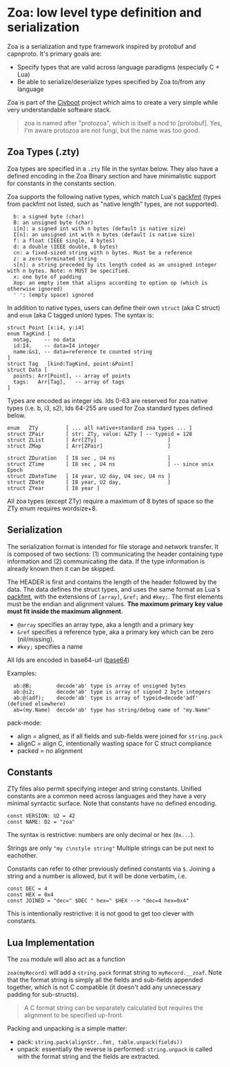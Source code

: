 # Zoa: low level type definition and serialization

Zoa is a serialization and type framework inspired by protobuf and capnproto.
It's primary goals are:

* Specify types that are valid across language paradigms (especially C + Lua)
* Be able to serialize/deserialize types specified by Zoa to/from any language

Zoa is part of the [Civboot] project which aims to create a very simple while
very understandable software stack.

> zoa is named after "protozoa", which is itself a nod to [protobuf]. Yes, I'm
  aware protozoa are not fungi, but the name was too good.

## Zoa Types (.zty)

Zoa types are specified in a `.zty` file in the syntax below. They also have a
defined encoding in the Zoa Binary section and have minimalistic support
for constants in the constants section.

Zoa supports the following native types, which match Lua's [packfmt][packfmt]
(types from packfmt not listed, such as "native length" types, are not supported).

```
  b: a signed byte (char)
  B: an unsigned byte (char)
  i[n]: a signed int with n bytes (default is native size)
  I[n]: an unsigned int with n bytes (default is native size)
  f: a float (IEEE single, 4 bytes)
  d: a double (IEEE double, 8 bytes)
  cn: a fixed-sized string with n bytes. Must be a reference
  z: a zero-terminated string
  s[n]: a string preceded by its length coded as an unsigned integer with n bytes. Note: n MUST be specified.
  x: one byte of padding
  Xop: an empty item that aligns according to option op (which is otherwise ignored)
  ' ': (empty space) ignored
```

In addition to native types, users can define their own `struct` (aka C struct)
and `enum` (aka C tagged union) types. The syntax is:

```
struct Point [x:i4, y:i4]
enum TagKind [
  notag,    -- no data
  id:I4,    -- data=I4 integer
  name:&s1, -- data=reference to counted string
]
struct Tag   [kind:TagKind, point:&Point]
struct Data [
  points: Arr[Point], -- array of points
  tags:   Arr[Tag],   -- array of tags
]
```

Types are encoded as integer ids. Ids 0-63 are reserved for zoa native types (i.e. b, i3, s2),
Ids 64-255 are used for Zoa standard types defined below. 

```
enum   ZTy         [ ... all native+standard zoa types ... ]
struct ZPair       [ str: ZTy, value: &ZTy ] -- typeid = 128
struct ZList       [ Arr[ZTy]                       ]
struct ZMap        [ Arr[ZPair]                     ]

struct ZDuration   [ I8 sec , U4 ns                 ]
struct ZTime       [ I8 sec , U4 ns                 ] -- since unix Epoch
struct ZDateTime   [ I4 year, U2 day, U4 sec, U4 ns ]
struct ZDate       [ I8 year, U2 day,               ]
struct ZYear       [ I8 year ]
```

All zoa types (except ZTy) require a maximum of 8 bytes of space so the ZTy enum requires
wordsize+8.

## Serialization

The serialization format is intended for file storage and network transfer.
It is composed of two sections: (1) communicating the header containing type
information and (2) communicating the data. If the type information is already
known then it can be skipped.

The HEADER is first and contains the length of the header followed by the data.
The data defines the struct types, and uses the same format as  Lua's [packfmt],
with the extensions of `[array]`, `&ref;` and `#key;`. The first elements must be
the endian and alignment values. **The maximum primary key value must fit inside the
maximum alignment**.

* `@array` specifies an array type, aka a length and a primary key
* `&ref` specifies a reference type, aka a primary key which can be zero (nil/missing).
* `#key;` specifies a name

All Ids are encoded in base64-url ([base64])

Examples:
```
  ab:@B;        decode'ab' type is array of unsigned bytes
  ab:@i2;       decode'ab' type is array of signed 2 byte integers
  ab:@(adf);    decode'ab' type is array of typeid=decode'adf' (defined elsewhere)
  ab=(my.Name)  decode'ab' type has string/debug name of "my.Name"
```

pack-mode:
* align = aligned, as if all fields and sub-fields were joined for `string.pack`
* alignC = align C, intentionally wasting space for C struct compliance
* packed = no alignment

## Constants

ZTy files also permit specifying integer and string constants. Unified constants
are a common need across languages and they have a very minimal syntactic
surface. Note that constants have no defined encoding.

```
const VERSION: U2 = 42
const NAME: D2 = "zoa"
```

The syntax is restrictive: numbers are only decimal or hex (`0x...`).

Strings are only `"my c\nstyle string"` Multiple strings can be put
next to eachother.

Constants can refer to other previously defined constants via `$`. Joining a
string and a number is allowed, but it will be done verbatim, i.e.

```
const DEC = 4
const HEX = 0x4
const JOINED = "dec=" $DEC " hex=" $HEX --> "dec=4 hex=0x4"
```

This is intentionally restrictive: it is not good to get too clever with
constants.

## Lua Implementation

The `zoa` module will also act as a function

`zoa(myRecord)` will add a `string.pack` format string to `myRecord.__zoaf`.
Note that the format string is simply all the fields and sub-fields appended
together, which is not C compatible (it doesn't add any unnecessary padding for
sub-structs).

> A C format string can be separately calculated but requires the alignment
> to be specified up-front.

Packing and unpacking is a simple matter:
* pack: `string.pack(alignStr..fmt, table.unpack(fields))`
* unpack: essentially the reverse is performed: `string.unpack` is called
  with the format string and the fields are extracted.

[Civboot]: http://civboot.org
[packfmt]: https://www.lua.org/manual/5.3/manual.html#6.4.2
[base64]: https://base64.guru/standards/base64url

